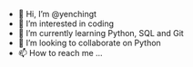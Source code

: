 - 👋 Hi, I’m @yenchingt
- 👀 I’m interested in coding
- 🌱 I’m currently learning Python, SQL and Git
- 💞️ I’m looking to collaborate on Python
- 📫 How to reach me ...

<!---
yenchingt/yenchingt is a ✨ special ✨ repository because its `README.md` (this file) appears on your GitHub profile.
You can click the Preview link to take a look at your changes.
--->
